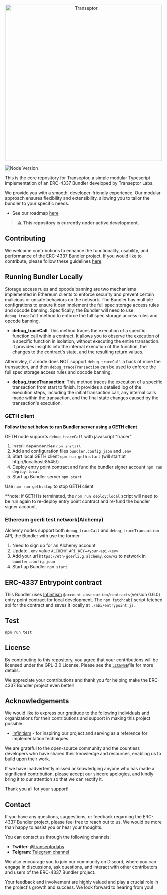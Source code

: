 <p align="center"><a href="https://transeptorlabs.io/docs/category/bundler"><img width="500" title="Transeptor" src='https://transeptorlabs.io/img/brand/transeptor.png' /></a></p>

![Node Version](https://img.shields.io/badge/node-18.x-green)

This is the core repository for Transeptor, a simple modular Typescript implementation of an ERC-4337 Bundler developed by Transeptor Labs.

We provide you with a smooth, developer-friendly experience. Our modular approach ensures flexibility and extensibility, allowing you to tailor the bundler to your specific needs.

- See our roadmap [here](https://hackmd.io/@V00D00-child/SyXKL6Kmn#Project-StatusRoadmap-)

> :warning: **This repository is currently under active development.**

## Contributing
We welcome contributions to enhance the functionality, usability, and performance of the ERC-4337 Bundler project. If you would like to contribute, please follow these guidelines [here](https://github.com/transeptorlabs/transeptor-bundler/blob/main/CONTRIBUTING.md)

  
## Running Bundler Locally
Storage access rules and opcode banning are two mechanisms implemented in Ethereum clients to enforce security and prevent certain malicious or unsafe behaviors on the network. The Bundler has multiple configrations to ensure it can implement the full spec storage access rules and opcode banning. Specifically, the Bundler will need to use `debug_traceCall` method to enforce the full spec storage access rules and opcode banning.

- **debug_traceCall**: This method traces the execution of a specific function call within a contract. It allows you to observe the execution of a specific function in isolation, without executing the entire transaction. It provides insights into the internal execution of the function, the changes to the contract's state, and the resulting return values.

Alternivley, if a node does NOT support `debug_traceCall` a hack of mine the transaction, and then `debug_traceTransaction` can be used to enforce the full spec storage access rules and opcode banning.

- **debug_traceTransaction**: This method traces the execution of a specific transaction from start to finish. It provides a detailed log of the execution steps, including the initial transaction call, any internal calls made within the transaction, and the final state changes caused by the transaction's execution.


### GETH client
**Follow the set below to run Bundler server using a GETH client**

GETH node supports `debug_traceCall` with javascript "tracer"

1. Install dependencies `npm install`
2. Add and configuration files `bundler.config.json` and `.env`
3. Start local GETH client `npm run geth:start` (will start at http://localhost:8545/)
4. Deploy entry point contract and fund the bundler signer account `npm run deploy:local`
5. Start up Bundler server `npm start`

Use `npm run geth:stop` to stop GETH client

**note: if GETH is terminated, the `npm run deploy:local` script will need to be run again to re-deploy entry point contract and re-fund the bundler signer account.

### Ethereum goerli test network(Alchemy) 
Alchemy nodes support both `debug_traceCall` and `debug_traceTransaction` API, the Bundler with use the former.
1. Need to sign up for an Alchemy account
2. Update `.env` value `ALCHEMY_API_KEY=<your-api-key>`
3. Add your url `https://eth-goerli.g.alchemy.com/v2` to network in `bundler.config.json`
4. Start up Bundler `npm start`


## ERC-4337 Entrypoint contract
This Bundler uses [Infinitism](https://github.com/eth-infinitism/account-abstraction) `@account-abstraction/contracts`(version 0.6.0) entry point contract for local development. The `npm fetch:abi` script fetched abi for the contract and saves it locally at `./abi/entrypoint.js`.

## Test
`npm run test`

## License

By contributing to this repository, you agree that your contributions will be licensed under the GPL-3.0 License. Please see the [`LICENSE`](https://github.com/transeptorlabs/transeptor-bundler/blob/main/LICENSE)file for more details.

We appreciate your contributions and thank you for helping make the ERC-4337 Bundler project even better!

## Acknowledgements

We would like to express our gratitude to the following individuals and organizations for their contributions and support in making this project possible:

- [Infinitism](https://github.com/eth-infinitism/bundler) - for inspiring our project and serving as a reference for implementation techniques.

We are grateful to the open-source community and the countless developers who have shared their knowledge and resources, enabling us to build upon their work.

If we have inadvertently missed acknowledging anyone who has made a significant contribution, please accept our sincere apologies, and kindly bring it to our attention so that we can rectify it.

Thank you all for your support!

## Contact

If you have any questions, suggestions, or feedback regarding the ERC-4337 Bundler project, please feel free to reach out to us. We would be more than happy to assist you or hear your thoughts.

You can contact us through the following channels:

- **Twitter**: [@transeptorlabs](https://twitter.com/transeptorlabs)
- **Telgram**: [Telegram channel](https://t.me/+eUGda3KIND4zMjRh)

We also encourage you to join our community on Discord, where you can engage in discussions, ask questions, and interact with other contributors and users of the ERC-4337 Bundler project.

Your feedback and involvement are highly valued and play a crucial role in the project's growth and success. We look forward to hearing from you!
